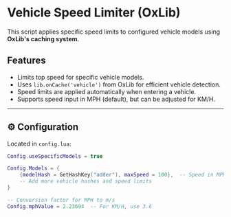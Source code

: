 # Vehicle Speed Limiter (OxLib)

This script applies specific speed limits to configured vehicle models using **OxLib's caching system**.

## Features

- Limits top speed for specific vehicle models.
- Uses `lib.onCache('vehicle')` from OxLib for efficient vehicle detection.
- Speed limits are applied automatically when entering a vehicle.
- Supports speed input in MPH (default), but can be adjusted for KM/H.

---

## ⚙️ Configuration

Located in `config.lua`:

```lua
Config.useSpecificModels = true

Config.Models = {
    {modelHash = GetHashKey("adder"), maxSpeed = 100},  -- Speed in MPH
    -- Add more vehicle hashes and speed limits
}

-- Conversion factor for MPH to m/s
Config.mphValue = 2.23694  -- For KM/H, use 3.6
